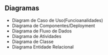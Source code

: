 ## Diagramas

* Diagram de Caso de Uso(Funcioanalidades)
* Diagrama de Componentes/Deployment
* Diagrama de Fluxo de Dados
* Diagrama de Atividades
* Diagrama de Classe
* Diagrama Entidade Relacional 
